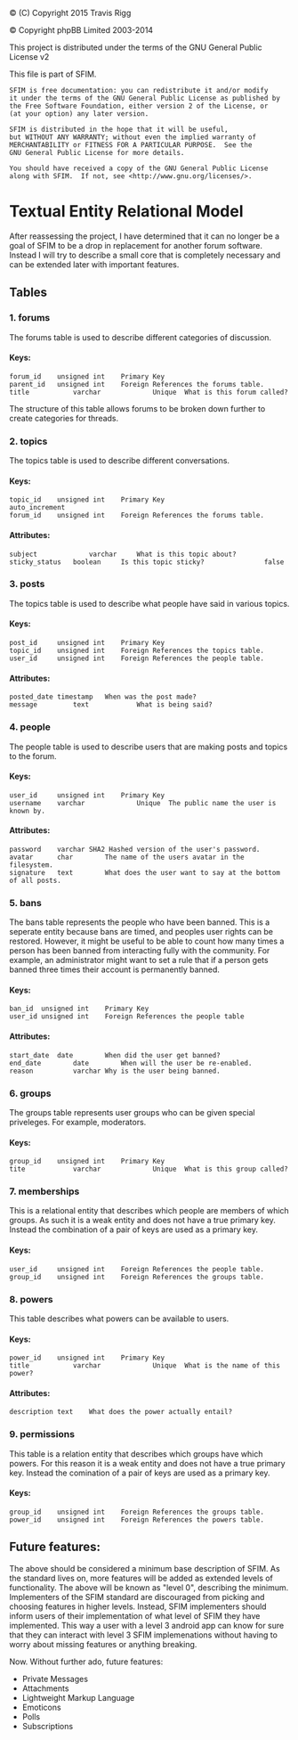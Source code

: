 © (C) Copyright 2015 Travis Rigg

© Copyright phpBB Limited 2003-2014

This project is distributed under the terms of the GNU General Public License v2

This file is part of SFIM.

    SFIM is free documentation: you can redistribute it and/or modify
    it under the terms of the GNU General Public License as published by
    the Free Software Foundation, either version 2 of the License, or
    (at your option) any later version.

    SFIM is distributed in the hope that it will be useful,
    but WITHOUT ANY WARRANTY; without even the implied warranty of
    MERCHANTABILITY or FITNESS FOR A PARTICULAR PURPOSE.  See the
    GNU General Public License for more details.

    You should have received a copy of the GNU General Public License
    along with SFIM.  If not, see <http://www.gnu.org/licenses/>.

# Textual Entity Relational Model
After reassessing the project, I have determined that it can no longer be a goal
of SFIM to be a drop in replacement for another forum software. Instead I will
try to describe a small core that is completely necessary and can be extended
later with important features.

## Tables
### 1. forums
The forums table is used to describe different categories of discussion.

#### Keys:
	forum_id	unsigned int	Primary Key
	parent_id	unsigned int	Foreign	References the forums table.
	title			varchar				Unique	What is this forum called?

The structure of this table allows forums to be broken down further to create
categories for threads.

### 2. topics
The topics table is used to describe different conversations.

#### Keys:
	topic_id	unsigned int	Primary	Key														auto_increment
	forum_id	unsigned int	Foreign	References the forums table.

#### Attributes:
	subject				varchar		What is this topic about?
	sticky_status	boolean		Is this topic sticky?				false

### 3. posts
The topics table is used to describe what people have said in various topics.

#### Keys:
	post_id		unsigned int	Primary	Key
	topic_id	unsigned int	Foreign	References the topics table.
	user_id		unsigned int	Foreign	References the people table.

#### Attributes:
	posted_date	timestamp	When was the post made?
	message			text			What is being said?

### 4. people
The people table is used to describe users that are making posts and topics to
the forum.

#### Keys:
	user_id		unsigned int	Primary	Key
	username	varchar				Unique	The public name the user is known by.

#### Attributes:
	password	varchar	SHA2 Hashed version of the user's password.
	avatar		char		The name of the users avatar in the filesystem.
	signature	text		What does the user want to say at the bottom of all posts.

### 5. bans
The bans table represents the people who have been banned. This is a seperate
entity because bans are timed, and peoples user rights can be restored. However,
it might be useful to be able to count how many times a person has been banned
from interacting fully with the community. For example, an administrator might
want to set a rule that if a person gets banned three times their account is
permanently banned.

#### Keys:
	ban_id	unsigned int	Primary	Key
	user_id	unsigned int	Foreign	References the people table

#### Attributes:
	start_date	date		When did the user get banned?
	end_date		date		When will the user be re-enabled.
	reason			varchar	Why is the user being banned.

### 6. groups
The groups table represents user groups who can be given special priveleges. For
example, moderators.

#### Keys:
	group_id	unsigned int	Primary	Key
	tite			varchar				Unique	What is this group called?

### 7. memberships
This is a relational entity that describes which people are members of which
groups. As such it is a weak entity and does not have a true primary key.
Instead the combination of a pair of keys are used as a primary key.

#### Keys:
	user_id		unsigned int	Foreign	References the people table.
	group_id	unsigned int	Foreign	References the groups table.

### 8. powers
This table describes what powers can be available to users.

#### Keys:
	power_id	unsigned int	Primary	Key
	title			varchar				Unique	What is the name of this power?

#### Attributes:
	description	text	What does the power actually entail?

### 9. permissions
This table is a relation entity that describes which groups have which powers.
For this reason it is a weak entity and does not have a true primary key.
Instead the comination of a pair of keys are used as a primary key.

#### Keys:
	group_id	unsigned int	Foreign	References the groups table.
	power_id	unsigned int	Foreign	References the powers table.

## Future features:
The above should be considered a minimum base description of SFIM. As the
standard lives on, more features will be added as extended levels of
functionality. The above will be known as "level 0", describing the minimum.
Implementers of the SFIM standard are discouraged from picking and choosing
features in higher levels. Instead, SFIM implementers should inform users of
their implementation of what level of SFIM they have implemented. This way a
user with a level 3 android app can know for sure that they can interact with
level 3 SFIM implemenations without having to worry about missing features or
anything breaking.

Now. Without further ado, future features:
* Private Messages
* Attachments
* Lightweight Markup Language
* Emoticons
* Polls
* Subscriptions
